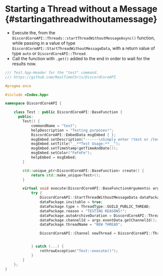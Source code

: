 Starting a Thread without a Message {#startingathreadwithoutamessage}
============
- Execute the, from the `DiscordCoreAPI::Threads::startThreadWithoutMessageAsync()` function, while passing in a value of type `DiscordCoreAPI::StartThreadWithoutMessageData`, with a return value of type `auto` or `DiscordCoreAPI::Thread`.
- Call the function with `.get()` added to the end in order to wait for the results now.

```cpp
/// Test.hpp-Header for the "test" command.
/// https://github.com/RealTimeChris/DiscordCoreAPI

#pragma once

#include <Index.hpp>

namespace DiscordCoreAPI {

	class Test : public DiscordCoreAPI::BaseFunction {
	  public:
		Test() {
			commandName = "test";
			helpDescription = "Testing purposes!";
			DiscordCoreAPI::EmbedData msgEmbed { };
			msgEmbed.setDescription("------\nSimply enter !test or /test!\n------");
			msgEmbed.setTitle("__**Test Usage:**__");
			msgEmbed.setTimeStamp(getTimeAndDate());
			msgEmbed.setColor("FeFeFe");
			helpEmbed = msgEmbed;
		}

		std::unique_ptr<DiscordCoreAPI::BaseFunction> create() {
			return std::make_unique<Test>();
		}

		virtual void execute(DiscordCoreAPI::BaseFunctionArguments& args) {
			try {
				DiscordCoreAPI::StartThreadWithoutMessageData dataPackage;
				dataPackage.invitable = true;
				dataPackage.type = ThreadType::GUILD_PUBLIC_THREAD;
				dataPackage.reason = "TESTING REASONS!";
				dataPackage.autoArchiveDuration = DiscordCoreAPI::ThreadAutoArchiveDuration::SHORT;
				dataPackage.channelId = args.eventData.getChannelId();
				dataPackage.threadName = "NEW THREAD";

				DiscordCoreAPI::Channel newThread = DiscordCoreAPI::Threads::startThreadWithoutMessageAsync(dataPackage).get();


			} catch (...) {
				rethrowException("Test::execute()");
			}
		}
	};
}
```

